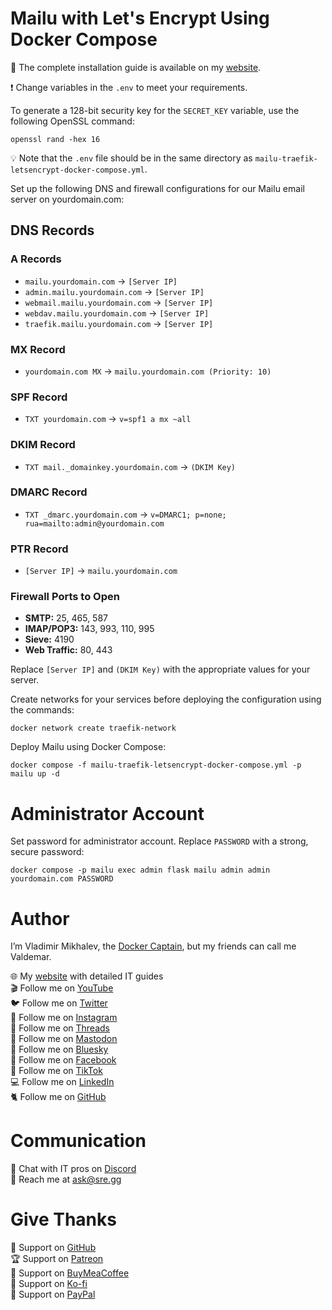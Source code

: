 # Mailu with Let's Encrypt Using Docker Compose

📙 The complete installation guide is available on my [website](https://www.heyvaldemar.com/install-mailu-using-docker-compose/).

❗ Change variables in the `.env` to meet your requirements.

To generate a 128-bit security key for the `SECRET_KEY` variable, use the following OpenSSL command:

`openssl rand -hex 16`

💡 Note that the `.env` file should be in the same directory as `mailu-traefik-letsencrypt-docker-compose.yml`.

Set up the following DNS and firewall configurations for our Mailu email server on yourdomain.com:

## DNS Records
### A Records
- `mailu.yourdomain.com` → `[Server IP]`
- `admin.mailu.yourdomain.com` → `[Server IP]`
- `webmail.mailu.yourdomain.com` → `[Server IP]`
- `webdav.mailu.yourdomain.com` → `[Server IP]`
- `traefik.mailu.yourdomain.com` → `[Server IP]`

### MX Record
- `yourdomain.com MX` → `mailu.yourdomain.com (Priority: 10)`

### SPF Record
- `TXT yourdomain.com` → `v=spf1 a mx ~all`

### DKIM Record
- `TXT mail._domainkey.yourdomain.com` → `(DKIM Key)`

### DMARC Record
- `TXT _dmarc.yourdomain.com` → `v=DMARC1; p=none; rua=mailto:admin@yourdomain.com`

### PTR Record
- `[Server IP]` → `mailu.yourdomain.com`

### Firewall Ports to Open
- **SMTP:** 25, 465, 587
- **IMAP/POP3:** 143, 993, 110, 995
- **Sieve:** 4190
- **Web Traffic:** 80, 443

Replace `[Server IP]` and `(DKIM Key)` with the appropriate values for your server.

Create networks for your services before deploying the configuration using the commands:

`docker network create traefik-network`

Deploy Mailu using Docker Compose:

`docker compose -f mailu-traefik-letsencrypt-docker-compose.yml -p mailu up -d`

# Administrator Account

Set password for administrator account. Replace `PASSWORD` with a strong, secure password:

`docker compose -p mailu exec admin flask mailu admin admin yourdomain.com PASSWORD`

# Author

I’m Vladimir Mikhalev, the [Docker Captain](https://www.docker.com/captains/vladimir-mikhalev/), but my friends can call me Valdemar.

🌐 My [website](https://www.heyvaldemar.com/) with detailed IT guides\
🎬 Follow me on [YouTube](https://www.youtube.com/channel/UCf85kQ0u1sYTTTyKVpxrlyQ?sub_confirmation=1)\
🐦 Follow me on [Twitter](https://twitter.com/heyValdemar)\
🎨 Follow me on [Instagram](https://www.instagram.com/heyvaldemar/)\
🧵 Follow me on [Threads](https://www.threads.net/@heyvaldemar)\
🐘 Follow me on [Mastodon](https://mastodon.social/@heyvaldemar)\
🧊 Follow me on [Bluesky](https://bsky.app/profile/heyvaldemar.bsky.social)\
🎸 Follow me on [Facebook](https://www.facebook.com/heyValdemarFB/)\
🎥 Follow me on [TikTok](https://www.tiktok.com/@heyvaldemar)\
💻 Follow me on [LinkedIn](https://www.linkedin.com/in/heyvaldemar/)\
🐈 Follow me on [GitHub](https://github.com/heyvaldemar)

# Communication

👾 Chat with IT pros on [Discord](https://discord.gg/AJQGCCBcqf)\
📧 Reach me at ask@sre.gg

# Give Thanks

💎 Support on [GitHub](https://github.com/sponsors/heyValdemar)\
🏆 Support on [Patreon](https://www.patreon.com/heyValdemar)\
🥤 Support on [BuyMeaCoffee](https://www.buymeacoffee.com/heyValdemar)\
🍪 Support on [Ko-fi](https://ko-fi.com/heyValdemar)\
💖 Support on [PayPal](https://www.paypal.com/paypalme/heyValdemarCOM)

